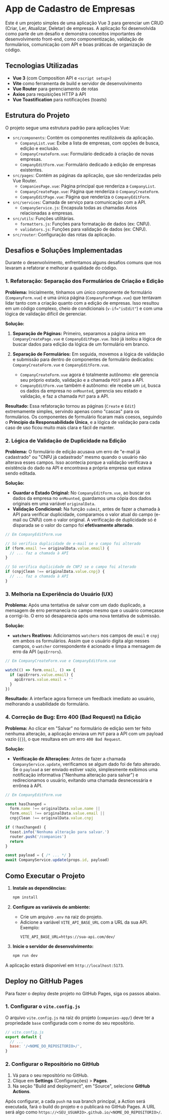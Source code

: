 # App de Cadastro de Empresas

Este é um projeto simples de uma aplicação Vue 3 para gerenciar um CRUD (Criar, Ler, Atualizar, Deletar) de empresas. A aplicação foi desenvolvida como parte de um desafio e demonstra conceitos importantes de desenvolvimento front-end, como componentização, validação de formulários, comunicação com API e boas práticas de organização de código.

## Tecnologias Utilizadas

- **Vue 3** (com Composition API e `<script setup>`)
- **Vite** como ferramenta de build e servidor de desenvolvimento
- **Vue Router** para gerenciamento de rotas
- **Axios** para requisições HTTP à API
- **Vue Toastification** para notificações (toasts)

## Estrutura do Projeto

O projeto segue uma estrutura padrão para aplicações Vue:

- `src/components`: Contém os componentes reutilizáveis da aplicação.
  - `CompanyList.vue`: Exibe a lista de empresas, com opções de busca, edição e exclusão.
  - `CompanyCreateForm.vue`: Formulário dedicado à criação de novas empresas.
  - `CompanyEditForm.vue`: Formulário dedicado à edição de empresas existentes.
- `src/pages`: Contém as páginas da aplicação, que são renderizadas pelo Vue Router.
  - `CompaniesPage.vue`: Página principal que renderiza a `CompanyList`.
  - `CompanyCreatePage.vue`: Página que renderiza o `CompanyCreateForm`.
  - `CompanyEditPage.vue`: Página que renderiza o `CompanyEditForm`.
- `src/services`: Camada de serviço para comunicação com a API.
  - `CompanyService.js`: Encapsula todas as chamadas Axios relacionadas a empresas.
- `src/utils`: Funções utilitárias.
  - `formatters.js`: Funções para formatação de dados (ex: CNPJ).
  - `validators.js`: Funções para validação de dados (ex: CNPJ).
- `src/router`: Configuração das rotas da aplicação.

## Desafios e Soluções Implementadas

Durante o desenvolvimento, enfrentamos alguns desafios comuns que nos levaram a refatorar e melhorar a qualidade do código.

### 1. Refatoração: Separação dos Formulários de Criação e Edição

**Problema:** Inicialmente, tínhamos um único componente de formulário (`CompanyForm.vue`) e uma única página (`CompanyFormPage.vue`) que tentavam lidar tanto com a criação quanto com a edição de empresas. Isso resultou em um código complexo, cheio de condicionais (`v-if="isEdit"`) e com uma lógica de validação difícil de gerenciar.

**Solução:**

1.  **Separação de Páginas:** Primeiro, separamos a página única em `CompanyCreatePage.vue` e `CompanyEditPage.vue`. Isso já isolou a lógica de buscar dados para edição da lógica de um formulário em branco.

2.  **Separação de Formulários:** Em seguida, movemos a lógica de validação e submissão para dentro de componentes de formulário dedicados: `CompanyCreateForm.vue` e `CompanyEditForm.vue`.

    -   `CompanyCreateForm.vue` agora é totalmente autônomo: ele gerencia seu próprio estado, validação e a chamada `POST` para a API.
    -   `CompanyEditForm.vue` também é autônomo: ele recebe um `id`, busca os dados da empresa no `onMounted`, gerencia seu estado e validação, e faz a chamada `PUT` para a API.

**Resultado:** Essa refatoração tornou as páginas (`Create` e `Edit`) extremamente simples, servindo apenas como "cascas" para os formulários. Os componentes de formulário ficaram mais coesos, seguindo o **Princípio da Responsabilidade Única**, e a lógica de validação para cada caso de uso ficou muito mais clara e fácil de manter.

### 2. Lógica de Validação de Duplicidade na Edição

**Problema:** O formulário de edição acusava um erro de "e-mail já cadastrado" ou "CNPJ já cadastrado" mesmo quando o usuário não alterava esses campos. Isso acontecia porque a validação verificava a existência do dado na API e encontrava a própria empresa que estava sendo editada.

**Solução:**

-   **Guardar o Estado Original:** No `CompanyEditForm.vue`, ao buscar os dados da empresa no `onMounted`, guardamos uma cópia dos dados originais em uma variável `originalData`.
-   **Validação Condicional:** Na função `submit`, antes de fazer a chamada à API para verificar duplicidade, comparamos o valor atual do campo (e-mail ou CNPJ) com o valor original. A verificação de duplicidade só é disparada se o valor do campo foi **efetivamente alterado**.

```javascript
// Em CompanyEditForm.vue

// Só verifica duplicidade de e-mail se o campo foi alterado
if (form.email !== originalData.value.email) {
  // ... faz a chamada à API
}

// Só verifica duplicidade de CNPJ se o campo foi alterado
if (cnpjClean !== originalData.value.cnpj) {
  // ... faz a chamada à API
}
```

### 3. Melhoria na Experiência do Usuário (UX)

**Problema:** Após uma tentativa de salvar com um dado duplicado, a mensagem de erro permanecia no campo mesmo que o usuário começasse a corrigi-lo. O erro só desaparecia após uma nova tentativa de submissão.

**Solução:**

-   **`watchers` Reativos:** Adicionamos `watchers` nos campos de `email` e `cnpj` em ambos os formulários. Assim que o usuário digita algo nesses campos, o `watcher` correspondente é acionado e limpa a mensagem de erro da API (`apiErrors`).

```javascript
// Em CompanyCreateForm.vue e CompanyEditForm.vue

watch(() => form.email, () => {
  if (apiErrors.value.email) {
    apiErrors.value.email = ''
  }
})
```

**Resultado:** A interface agora fornece um feedback imediato ao usuário, melhorando a usabilidade do formulário.

### 4. Correção de Bug: Erro 400 (Bad Request) na Edição

**Problema:** Ao clicar em "Salvar" no formulário de edição sem ter feito nenhuma alteração, a aplicação enviava um `PUT` para a API com um payload vazio (`{}`), o que resultava em um erro `400 Bad Request`.

**Solução:**

-   **Verificação de Alterações:** Antes de fazer a chamada `CompanyService.update`, verificamos se algum dado foi de fato alterado. Se o `payload` a ser enviado estiver vazio, simplesmente exibimos uma notificação informativa ("Nenhuma alteração para salvar") e redirecionamos o usuário, evitando uma chamada desnecessária e errônea à API.

```javascript
// Em CompanyEditForm.vue

const hasChanged =
  form.name !== originalData.value.name ||
  form.email !== originalData.value.email ||
  cnpjClean !== originalData.value.cnpj

if (!hasChanged) {
  toast.info('Nenhuma alteração para salvar.')
  router.push('/companies')
  return
}

const payload = { /* ... */ }
await CompanyService.update(props.id, payload)
```

## Como Executar o Projeto

1.  **Instale as dependências:**
    ```bash
    npm install
    ```

2.  **Configure as variáveis de ambiente:**
    - Crie um arquivo `.env` na raiz do projeto.
    - Adicione a variável `VITE_API_BASE_URL` com a URL da sua API. Exemplo:
      ```
      VITE_API_BASE_URL=https://sua-api.com/dev/
      ```

3.  **Inicie o servidor de desenvolvimento:**
    ```bash
    npm run dev
    ```

A aplicação estará disponível em `http://localhost:5173`.

## Deploy no GitHub Pages

Para fazer o deploy deste projeto no GitHub Pages, siga os passos abaixo.

### 1. Configurar o `vite.config.js`

O arquivo `vite.config.js` na raiz do projeto (`companies-app/`) deve ter a propriedade `base` configurada com o nome do seu repositório.

```javascript
// vite.config.js
export default {
  // ...
  base: '/<NOME_DO_REPOSITORIO>/',
}
```

### 2. Configurar o Repositório no GitHub

1.  Vá para o seu repositório no GitHub.
2.  Clique em **Settings** (Configurações) > **Pages**.
3.  Na seção "Build and deployment", em "Source", selecione **GitHub Actions**.

Após configurar, a cada `push` na sua branch principal, a Action será executada, fará o build do projeto e o publicará no GitHub Pages. A URL será algo como `https://<SEU_USUARIO>.github.io/<NOME_DO_REPOSITORIO>/`.
